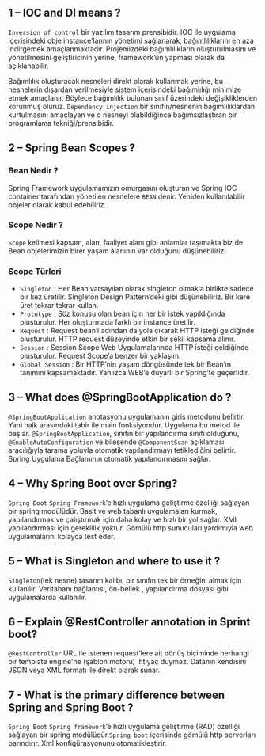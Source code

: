 
## 1 – IOC and DI means ?
 
`Inversion of control` bir yazılım tasarım prensibidir. IOC ile uygulama içerisindeki obje instance’larının yönetimi sağlanarak, bağımlılıklarını en aza indirgemek amaçlanmaktadır. Projemizdeki bağımlılıkların oluşturulmasını ve yönetilmesini geliştiricinin yerine, framework’ün yapması olarak da açıklanabilir.

Bağımlılık oluşturacak nesneleri direkt olarak kullanmak yerine, bu nesnelerin dışardan verilmesiyle sistem içerisindeki bağımlılığı minimize etmek amaçlanır. Böylece bağımlılık bulunan sınıf üzerindeki değişikliklerden korunmuş oluruz.
`Dependency injection` bir sınıfın/nesnenin bağımlılıklardan kurtulmasını amaçlayan ve o nesneyi olabildiğince bağımsızlaştıran bir programlama tekniği/prensibidir.
## 2 – Spring Bean Scopes ?
### Bean Nedir ?
Spring Framework uygulamamızın omurgasını oluşturan ve Spring IOC container tarafından yönetilen nesnelere `BEAN` denir. Yeniden kullanılabilir objeler olarak kabul edebiliriz.
### Scope Nedir ?
`Scope` kelimesi kapsam, alan, faaliyet alanı gibi anlamlar taşımakta biz de Bean objelerimizin birer yaşam alanının var olduğunu düşünebiliriz.

### Scope Türleri
- `Singleton` : Her Bean varsayılan olarak singleton olmakla birlikte sadece bir kez üretilir. Singleton Design Pattern’deki gibi düşünebiliriz. Bir kere üret tekrar tekrar kullan.
- `Prototype` : Söz konusu olan bean için her bir istek yapıldığında oluşturulur. Her oluşturmada farklı bir instance üretilir.
- `Request` : Request bean’i adından da yola çıkarak HTTP isteği geldiğinde oluşturulur. HTTP request düzeyinde etkin bir şekil kapsama alınır.
- `Session` : Session Scope Web Uygulamalarında HTTP isteği geldiğinde oluşturulur. Request Scope’a benzer bir yaklaşım.
- `Global Session` : Bir HTTP’nin yaşam döngüsünde tek bir Bean’ın tanımını kapsamaktadır. Yanlızca WEB’e duyarlı bir Spring’te geçerlidir.
## 3 – What does @SpringBootApplication do ?
`@SpringBootApplication` anotasyonu uygulamanın giriş metodunu belirtir. Yani halk arasındaki tabir ile main fonksiyondur. Uygulama bu metod ile başlar.
`@SpringBootApplication`, sınıfın bir yapılandırma sınıfı olduğunu, `@EnableAutoConfiguration` ve bileşende `@ComponentScan` açıklaması aracılığıyla tarama yoluyla otomatik yapılandırmayı tetiklediğini belirtir. Spring Uygulama Bağlamının otomatik yapılandırmasını sağlar.
## 4 – Why Spring Boot over Spring?
`Spring Boot` `Spring Framework`’e hızlı uygulama geliştirme özelliği sağlayan bir spring modülüdür.
Basit ve web tabanlı uygulamaları kurmak, yapılandırmak ve çalıştırmak için daha kolay ve hızlı bir yol sağlar. XML yapılandırması için gereklilik yoktur. Gömülü http sunucuları yardımıyla web uygulamalarını kolayca test eder.
## 5 – What is Singleton and where to use it ?
`Singleton`(tek nesne) tasarım kalıbı, bir sınıfın tek bir örneğini almak için kullanılır. Veritabanı bağlantısı, ön-bellek , yapılandırma dosyası gibi uygulamalarda kullanılır.
## 6 – Explain @RestController annotation in Sprint boot?
`@RestController` URL ile istenen request’lere ait dönüş biçiminde herhangi bir template engine'ne (şablon motoru) ihtiyaç duymaz. Datanın kendisini JSON veya XML formatı ile direkt olarak sunar.
## 7 - What is the primary difference between Spring and Spring Boot ?
`Spring Boot` `Spring framework`’e hızlı uygulama geliştirme (RAD) özelliği sağlayan bir spring modülüdür.`Spring boot` içerisinde gömülü http serverları barındırır. Xml konfigürasyonunu otomatikleştirir.

